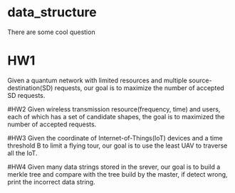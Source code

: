 # data_structure
There are some cool question

# HW1 
Given a quantum network with limited resources and multiple source-destination(SD) requests, our goal is to maximize the number of accepted SD requests.

#HW2
Given wireless transmission resource(frequency, time) and users, each of which has a set of candidate shapes, the goal is to maximized the number of accepted requests.

#HW3
Given the coordinate of Internet-of-Things(IoT) devices and a time threshold B to limit a flying tour, our goal is to use the least UAV to traverse all the IoT.

#HW4
Given many data strings stored in the srever, our goal is to build a merkle tree and compare with the tree build by the master, if detect wrong, print the incorrect data string.
